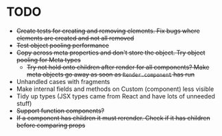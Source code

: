 # TODO

- ~~Create tests for creating and removing elements. Fix bugs where elements are created and not all removed~~
- ~~Test object pooling performance~~
- ~~Copy across meta properties and don't store the object. Try object pooling for Meta types~~
  - ~~Try not hold onto children after render for all components? Make meta objects go away as soon as `Render.component` has run~~
- Unhandled cases with fragments
- Make internal fields and methods on Custom (component) less visible
- Tidy up types (JSX types came from React and have lots of unneeded stuff)
- ~~Support function components?~~
- ~~If a component has children it must rerender. Check if it has children before comparing props~~